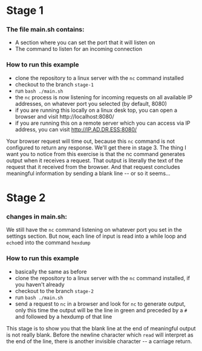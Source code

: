 # Stage 1
### The file main.sh contains:
- A section where you can set the port that it will listen on
- The command to listen for an incoming connection
### How to run this example
- clone the repository to a linux server with the `nc` command installed
- checkout to the branch `stage-1`
- run `bash ./main.sh`
- the `nc` process is now listening for incoming requests on all available IP addresses, on whatever port you selected (by default, 8080)
- if you are running this locally on a linux desk top, you can open a browser and visit http://localhost:8080/
- if you are running this on a remote server which you can access via IP address, you can visit http://IP.AD.DR.ESS:8080/


Your browser request will time out, because this `nc` command is not configured to return any response. We'll get there in stage 3.  The thing I want you to notice from this exercise is that the nc command generates output when it receives a request.  That output is literally the text of the request that it received from the browser.  And that request concludes meaningful information by sending a blank line -- or so it seems...

# Stage 2
### changes in main.sh:
We still have the `nc` command listening on whatever port you set in the settings section. But now, each line of input is read into a while loop and `echo`ed into the command `hexdump`


### How to run this example
- basically the same as before
- clone the repository to a linux server with the `nc` command installed, if you haven't already
- checkout to the branch `stage-2`
- run `bash ./main.sh`
- send a request to `nc` in a browser and look for `nc` to generate output, only this time the output will be the line in green and preceded by a `#` and followed by a hexdump of that line


This stage is to show you that the blank line at the end of meaningful output is not really blank.  Before the newline character which `read` will interpret as the end of the line, there is another invisible character -- a carriage return.

# 

